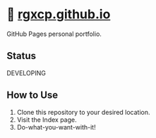 # 🏹 [rgxcp.github.io](https://rgxcp.github.io)
GitHub Pages personal portfolio.

## Status
DEVELOPING

## How to Use
1. Clone this repository to your desired location.
2. Visit the Index page.
3. Do-what-you-want-with-it!
